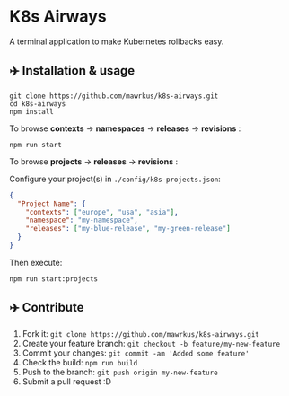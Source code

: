 # K8s Airways

A terminal application to make Kubernetes rollbacks easy.

## ✈️  Installation & usage

```shell
git clone https://github.com/mawrkus/k8s-airways.git
cd k8s-airways
npm install
```

To browse **contexts** -> **namespaces** -> **releases** -> **revisions** :

```shell
npm run start
```

To browse **projects** -> **releases** -> **revisions** :

Configure your project(s) in `./config/k8s-projects.json`:

```json
{
  "Project Name": {
    "contexts": ["europe", "usa", "asia"],
    "namespace": "my-namespace",
    "releases": ["my-blue-release", "my-green-release"]
  }
}
```

Then execute:

```shell
npm run start:projects
```


## ✈️  Contribute

1. Fork it: `git clone https://github.com/mawrkus/k8s-airways.git`
2. Create your feature branch: `git checkout -b feature/my-new-feature`
3. Commit your changes: `git commit -am 'Added some feature'`
4. Check the build: `npm run build`
5. Push to the branch: `git push origin my-new-feature`
6. Submit a pull request :D
